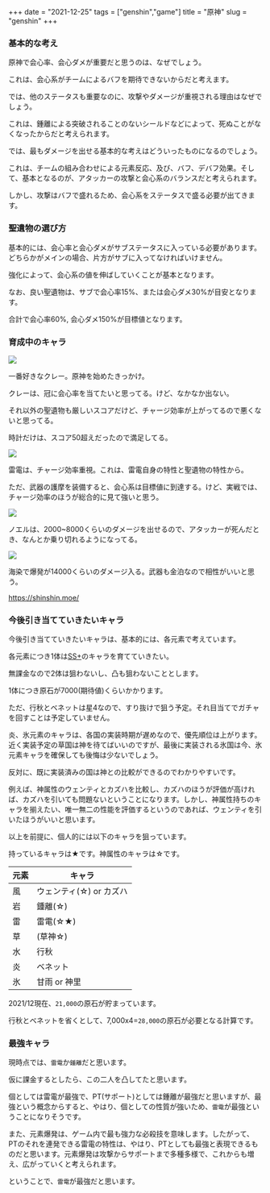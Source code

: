 +++
date = "2021-12-25"
tags = ["genshin","game"]
title = "原神"
slug = "genshin"
+++

<style>
.containerx p img {
    width: 100%;
    padding: 0;
}
</style>

### 基本的な考え

原神で会心率、会心ダメが重要だと思うのは、なぜでしょう。

これは、会心系がチームによるバフを期待できないからだと考えます。

では、他のステータスも重要なのに、攻撃やダメージが重視される理由はなぜでしょう。

これは、鍾離による突破されることのないシールドなどによって、死ぬことがなくなったからだと考えられます。

では、最もダメージを出せる基本的な考えはどういったものになるのでしょう。

これは、チームの組み合わせによる元素反応、及び、バフ、デバフ効果。そして、基本となるのが、アタッカーの攻撃と会心系のバランスだと考えられます。

しかし、攻撃はバフで盛れるため、会心系をステータスで盛る必要が出てきます。

### 聖遺物の選び方

基本的には、会心率と会心ダメがサブステータスに入っている必要があります。どちらかがメインの場合、片方がサブに入ってなければいけません。

強化によって、会心系の値を伸ばしていくことが基本となります。

なお、良い聖遺物は、サブで会心率15%、または会心ダメ30%が目安となります。

合計で会心率60%, 会心ダメ150%が目標値となります。

### 育成中のキャラ

<a href="/genshin/genshin_klee.png"><img src="/genshin/genshin_klee.png"></a>

一番好きなクレー。原神を始めたきっかけ。

クレーは、冠に会心率を当てたいと思ってる。けど、なかなか出ない。

それ以外の聖遺物も厳しいスコアだけど、チャージ効率が上がってるので悪くないと思ってる。

時計だけは、スコア50超えだったので満足してる。

<a href="/genshin/genshin_raiden.png"><img src="/genshin/genshin_raiden.png"></a>

雷電は、チャージ効率重視。これは、雷電自身の特性と聖遺物の特性から。

ただ、武器の護摩を装備すると、会心系は目標値に到達する。けど、実戦では、チャージ効率のほうが総合的に見て強いと思う。

<a href="/genshin/genshin_noelle.png"><img src="/genshin/genshin_noelle.png"></a>

ノエルは、2000~8000くらいのダメージを出せるので、アタッカーが死んだとき、なんとか乗り切れるようになってる。

<a href="/genshin/genshin_barbara.png"><img src="/genshin/genshin_barbara.png"></a>

海染で爆発が14000くらいのダメージ入る。武器も金泊なので相性がいいと思う。

https://shinshin.moe/

### 今後引き当てていきたいキャラ

今後引き当てていきたいキャラは、基本的には、各元素で考えています。

各元素につき1体は[SS+](https://genshin.gg/tier-list)のキャラを育てていきたい。

無課金なので2体は狙わないし、凸も狙わないこととします。

1体につき原石が7000(期待値)くらいかかります。

ただ、行秋とベネットは星4なので、すり抜けで狙う予定。それ目当てでガチャを回すことは予定していません。

炎、氷元素のキャラは、各国の実装時期が遅めなので、優先順位は上がります。近く実装予定の草国は神を待てばいいのですが、最後に実装される氷国は今、氷元素キャラを確保しても後悔は少ないでしょう。

反対に、既に実装済みの国は神との比較ができるのでわかりやすいです。

例えば、神属性のウェンティとカズハを比較し、カズハのほうが評価が高ければ、カズハを引いても問題ないということになります。しかし、神属性持ちのキャラを揃えたい、唯一無二の性能を評価するというのであれば、ウェンティを引いたほうがいいと思います。

以上を前提に、個人的には以下のキャラを狙っています。

持っているキャラは★です。神属性のキャラは☆です。

|元素|キャラ|
|---|---|
|風|ウェンティ(☆) or カズハ|
|岩|鍾離(☆)|
|雷|雷電(☆★)|
|草|(草神☆)|
|水|行秋|
|炎|ベネット|
|氷|甘雨 or 神里|

2021/12現在、`21,000`の原石が貯まっています。

行秋とベネットを省くとして、7,000x4=`28,000`の原石が必要となる計算です。

### 最強キャラ

現時点では、`雷電`か`鍾離`だと思います。

仮に課金するとしたら、この二人を凸してたと思います。

個としては雷電が最強で、PT(サポート)としては鍾離が最強だと思いますが、最強という概念からすると、やはり、個としての性質が強いため、`雷電`が最強ということになりそうです。

また、元素爆発は、ゲーム内で最も強力な必殺技を意味します。したがって、PTのそれを連発できる雷電の特性は、やはり、PTとしても最強と表現できるものだと思います。元素爆発は攻撃からサポートまで多種多様で、これからも増え、広がっていくと考えられます。

ということで、`雷電`が最強だと思います。

